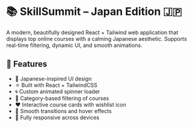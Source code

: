 # 📚 SkillSummit – Japan Edition 🇯🇵

A modern, beautifully designed React + Tailwind web application that displays top online courses with a calming Japanese aesthetic. Supports real-time filtering, dynamic UI, and smooth animations.


## 🌸 Features

- 🎌 Japanese-inspired UI design
- ⚛️ Built with React + TailwindCSS
- 🌀 Custom animated spinner loader
- 📂 Category-based filtering of courses
- ❤️ Interactive course cards with wishlist icon
- 🔄 Smooth transitions and hover effects
- 📱 Fully responsive across devices
